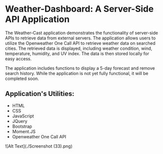  <body>
    <h1>Weather-Dashboard: A Server-Side API Application</h1>
    <p>The Weather-Cast application demonstrates the functionality of server-side APIs to retrieve data from external servers. The application allows users to utilize the Openweather One Call API to retrieve weather data on searched cities. The retrieved data is displayed, including weather condition, wind, temperature, humidity, and UV index. The data is then stored locally for easy access.</p>
    <p>The application includes functions to display a 5-day forecast and remove search history. While the application is not yet fully functional, it will be completed soon.</p>
    <h2>Application's Utilities:</h2>
    <ul>
      <li>HTML</li>
      <li>CSS</li>
      <li>JavaScript</li>
      <li>JQuery</li>
      <li>Bootstrap</li>
      <li>Moment.JS</li>
      <li>Openweather One Call API</li>
    </ul>
    ![Alt Text](./Screenshot (33).png)

    
    
  </body>
